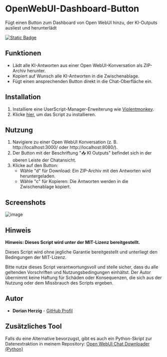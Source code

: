 # OpenWebUI-Dashboard-Button
Fügt einen Button zum Dashboard von Open WebUI hinzu, der KI-Outputs ausliest und herunterlädt

[![Static Badge](https://img.shields.io/badge/Install-Script-dark_green?style=for-the-badge&color=dark_green)](https://github.com/DeinBenutzername/OpenWebUI-Chat-Download-Button/raw/main/openwebui-chat-download-button.user.js)

## Funktionen

- Lädt alle KI-Antworten aus einer Open WebUI-Konversation als ZIP-Archiv herunter.
- Kopiert auf Wunsch alle KI-Antworten in die Zwischenablage.
- Fügt einen ansprechenden Button direkt in die Chat-Oberfläche ein.

## Installation

1. Installiere eine UserScript-Manager-Erweiterung wie [Violentmonkey](https://violentmonkey.github.io/#installation).
2. Klicke [hier](https://github.com/DeinBenutzername/OpenWebUI-Chat-Download-Button/raw/main/openwebui-chat-download-button.user.js), um das Script zu installieren.

## Nutzung

1. Navigiere zu einer Open WebUI Konversation (z. B. http://localhost:3000/ oder http://localhost:8080/).
2. Der Button mit der Beschriftung "📥 KI Outputs" befindet sich in der oberen Leiste der Chatansicht.
3. Klicke auf den Button:
   - Wähle "d" für Download: Ein ZIP-Archiv mit den Antworten wird heruntergeladen.
   - Wähle "c" für Kopieren: Die Antworten werden in die Zwischenablage kopiert.

## Screenshots

![image](https://github.com/user-attachments/assets/5f718ec4-87c0-4c7d-8c25-11df4c641d9d)

## Hinweis

**Hinweis: Dieses Script wird unter der MIT-Lizenz bereitgestellt.**

Dieses Script wird ohne jegliche Garantie bereitgestellt und unterliegt den Bedingungen der MIT-Lizenz.

Bitte nutze dieses Script verantwortungsvoll und stelle sicher, dass du alle geltenden Vorschriften und Nutzungsbedingungen einhältst. Der Autor übernimmt keine Haftung für Schäden oder Konsequenzen, die sich aus der Nutzung oder dem Missbrauch des Scripts ergeben.

## Autor

- **Dorian Herzig** - [GitHub Profil](https://github.com/DeinBenutzername)

## Zusätzliches Tool

Falls du eine Alternative bevorzugst, gibt es auch ein Python-Skript zur Datenextraktion in meinem Repository: [Open WebUI Chat Downloader (Python)](https://github.com/DeinBenutzername/OpenWebUI-Chat-Downloader)

